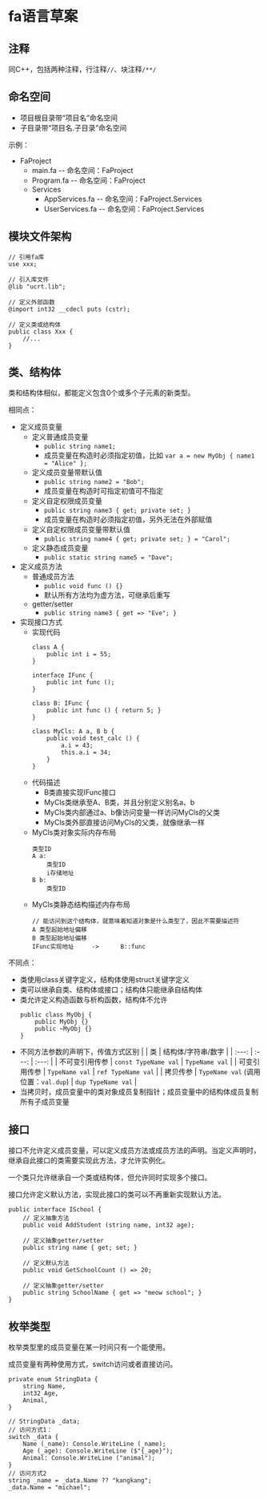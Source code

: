 # fa语言草案

## 注释

同C++，包括两种注释，行注释`//`、块注释`/**/`

## 命名空间

- 项目根目录带“项目名”命名空间
- 子目录带“项目名.子目录”命名空间

示例：

- FaProject
	+ main.fa               -- 命名空间：FaProject
	+ Program.fa            -- 命名空间：FaProject
	+ Services
		* AppServices.fa    -- 命名空间：FaProject.Services
		* UserServices.fa   -- 命名空间：FaProject.Services

## 模块文件架构

```fa
// 引用fa库
use xxx;

// 引入库文件
@lib "ucrt.lib";

// 定义外部函数
@import int32 __cdecl puts (cstr);

// 定义类或结构体
public class Xxx {
	//...
}
```

## 类、结构体

类和结构体相似，都能定义包含0个或多个子元素的新类型。

相同点：

- 定义成员变量
	+ 定义普通成员变量
		* `public string name1;`
		* 成员变量在构造时必须指定初值，比如 `var a = new MyObj { name1 = "Alice" };`
	+ 定义成员变量带默认值
		* `public string name2 = "Bob";`
		* 成员变量在构造时可指定初值可不指定
	+ 定义自定权限成员变量
		* `public string name3 { get; private set; }`
		* 成员变量在构造时必须指定初值，另外无法在外部赋值
	+ 定义自定权限成员变量带默认值
		* `public string name4 { get; private set; } = "Carol";`
	+ 定义静态成员变量
		* `public static string name5 = "Dave";`
- 定义成员方法
	+ 普通成员方法
		* `public void func () {}`
		* 默认所有方法均为虚方法，可继承后重写
	+ getter/setter
		* `public string name3 { get => "Eve"; }`
- 实现接口方式
	+ 实现代码
		```fa
		class A {
			public int i = 55;
		}

		interface IFunc {
			public int func ();
		}

		class B: IFunc {
			public int func () { return 5; }
		}

		class MyCls: A a, B b {
			public void test_calc () {
				a.i = 43;
				this.a.i = 34;
			}
		}
		```
	+ 代码描述
		* B类直接实现IFunc接口
		* MyCls类继承至A、B类，并且分别定义别名a、b
		* MyCls类内部通过a、b像访问变量一样访问MyCls的父类
		* MyCls类外部直接访问MyCls的父类，就像继承一样
	+ MyCls类对象实际内存布局
		```
		类型ID
		A a:
			类型ID
			i存储地址
		B b:
			类型ID
		```
	+ MyCls类静态结构描述内存布局
		```
		// 能访问到这个结构体，就意味着知道对象是什么类型了，因此不需要描述符
		A 类型起始地址偏移
		B 类型起始地址偏移
		IFunc实现地址     ->      B::func
		```

不同点：

- 类使用class关键字定义，结构体使用struct关键字定义
- 类可以继承自类、结构体或接口；结构体只能继承自结构体
- 类允许定义构造函数与析构函数，结构体不允许
	```fa
	public class MyObj {
		public MyObj {}
		public ~MyObj {}
	}
	```
- 不同方法参数的声明下，传值方式区别
	| | 类 | 结构体/字符串/数字 |
	| :---: | :---: | :---: |
	| 不可变引用传参 | `const TypeName val` | `TypeName val` |
	| 可变引用传参 | `TypeName val` | `ref TypeName val`  |
	| 拷贝传参 | `TypeName val` (调用位置：`val.dup`) | `dup TypeName val` |
- 当拷贝时，成员变量中的类对象成员复制指针；成员变量中的结构体成员复制所有子成员变量

## 接口

接口不允许定义成员变量，可以定义成员方法或成员方法的声明。当定义声明时，继承自此接口的类需要实现此方法，才允许实例化。

一个类只允许继承自一个类或结构体，但允许同时实现多个接口。

接口允许定义默认方法，实现此接口的类可以不再重新实现默认方法。

```fa
public interface ISchool {
	// 定义抽象方法
	public void AddStudent (string name, int32 age);

	// 定义抽象getter/setter
	public string name { get; set; }

	// 定义默认方法
	public void GetSchoolCount () => 20;

	// 定义抽象getter/setter
	public string SchoolName { get => "meow school"; }
}
```

## 枚举类型

枚举类型里的成员变量在某一时间只有一个能使用。

成员变量有两种使用方式，switch访问或者直接访问。

```fa
private enum StringData {
	string Name,
	int32 Age,
	Animal,
}

// StringData _data;
// 访问方式1：
switch _data {
	Name (_name): Console.WriteLine (_name);
	Age (_age): Console.WriteLine ($"{_age}");
	Animal: Console.WriteLine ("animal");
}
// 访问方式2
string _name = _data.Name ?? "kangkang";
_data.Name = "michael";
```
